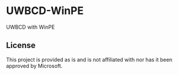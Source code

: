 # UWBCD-WinPE
UWBCD with WinPE

## License

This project is provided as is and is not affiliated with nor has it been approved by Microsoft.
